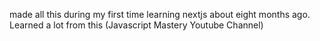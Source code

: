 made all this during my first time learning nextjs about eight months ago. Learned a lot from this (Javascript Mastery Youtube Channel)
